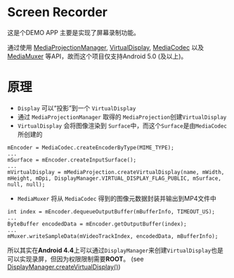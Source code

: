 Screen Recorder
=====
这是个DEMO APP 主要是实现了屏幕录制功能。

通过使用 [MediaProjectionManager](https://developer.android.com/reference/android/media/projection/MediaProjectionManager.html), [VirtualDisplay](https://developer.android.com/reference/android/hardware/display/VirtualDisplay.html), [MediaCodec](http://developer.android.com/reference/android/media/MediaCodec.html) 以及 [MediaMuxer](http://developer.android.com/reference/android/media/MediaMuxer.html) 等API，故而这个项目仅支持Android 5.0 (及以上)。

原理
=====

- `Display` 可以“投影”到一个 `VirtualDisplay`
- 通过 `MediaProjectionManager` 取得的 `MediaProjection`创建`VirtualDisplay` 
- `VirtualDisplay` 会将图像渲染到 `Surface`中，而这个`Surface`是由`MediaCodec`所创建的

```
mEncoder = MediaCodec.createEncoderByType(MIME_TYPE);
...
mSurface = mEncoder.createInputSurface();
...
mVirtualDisplay = mMediaProjection.createVirtualDisplay(name, mWidth, mHeight, mDpi, DisplayManager.VIRTUAL_DISPLAY_FLAG_PUBLIC, mSurface, null, null);
```

- `MediaMuxer` 将从 `MediaCodec` 得到的图像元数据封装并输出到MP4文件中

```
int index = mEncoder.dequeueOutputBuffer(mBufferInfo, TIMEOUT_US);
...
ByteBuffer encodedData = mEncoder.getOutputBuffer(index);
...
mMuxer.writeSampleData(mVideoTrackIndex, encodedData, mBufferInfo);
```
所以其实在**Android 4.4**上可以通过`DisplayManager`来创建`VirtualDisplay`也是可以实现录屏，但因为权限限制需要**ROOT**。 (see [DisplayManager.createVirtualDisplay()][1])

[1]: https://developer.android.com/reference/android/hardware/display/DisplayManager.html
